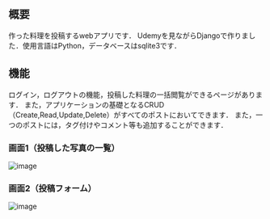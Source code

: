 ## 概要
作った料理を投稿するwebアプリです．
Udemyを見ながらDjangoで作りました．使用言語はPython，データベースはsqlite3です．

## 機能
ログイン，ログアウトの機能，投稿した料理の一括閲覧ができるページがあります．
また，アプリケーションの基礎となるCRUD（Create,Read,Update,Delete）がすべてのポストにおいてできます．
また，一つのポストには，タグ付けやコメント等も追加することができます．

### 画面1（投稿した写真の一覧）
![image](https://github.com/user-attachments/assets/fdcbf58a-2b6b-47e8-bdb7-73ff96f53513)

### 画面2（投稿フォーム）
![image](https://github.com/user-attachments/assets/db292b03-60a5-4c2f-b5c0-ceaa79364e31)
